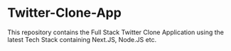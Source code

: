 # Twitter-Clone-App
This repository contains the Full Stack Twitter Clone Application using the latest Tech Stack containing Next.JS, Node.JS etc.
